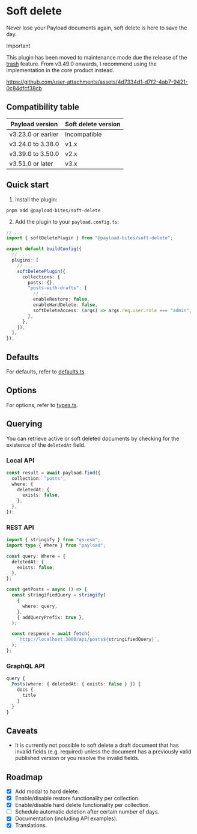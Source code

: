 # Soft delete

Never lose your Payload documents again, soft delete is here to save the day.

> [!IMPORTANT]
> This plugin has been moved to maintenance mode due the release of the [trash](https://payloadcms.com/docs/trash/overview) feature. From v3.49.0 onwards, I recommend using the implementation in the core product instead.

https://github.com/user-attachments/assets/4d7334d1-d7f2-4ab7-9421-0c84dfcf38cb

## Compatibility table

| Payload version    | Soft delete version |
| ------------------ | ------------------- |
| v3.23.0 or earlier | Incompatible        |
| v3.24.0 to 3.38.0  | v1.x                |
| v3.39.0 to 3.50.0  | v2.x                |
| v3.51.0 or later   | v3.x                |

## Quick start

1. Install the plugin:

```shell
pnpm add @payload-bites/soft-delete
```

2. Add the plugin to your `payload.config.ts`:

```ts
// ...
import { softDeletePlugin } from "@payload-bites/soft-delete";

export default buildConfig({
  // ...
  plugins: [
    // ...
    softDeletePlugin({
      collections: {
        posts: {},
        "posts-with-drafts": {
          // ...
          enableRestore: false,
          enableHardDelete: false,
          softDeleteAccess: (args) => args.req.user.role === "admin",
        },
      },
    }),
  ],
});
```

## Defaults

For defaults, refer to [defaults.ts](./src/defaults.ts).

## Options

For options, refer to [types.ts](./src/types.ts).

## Querying

You can retrieve active or soft deleted documents by checking for the existence of the `deletedAt` field.

### Local API

```ts
const result = await payload.find({
  collection: "posts",
  where: {
    deletedAt: {
      exists: false,
    },
  },
});
```

### REST API

```ts
import { stringify } from "qs-esm";
import type { Where } from "payload";

const query: Where = {
  deletedAt: {
    exists: false,
  },
};

const getPosts = async () => {
  const stringifiedQuery = stringify(
    {
      where: query,
    },
    { addQueryPrefix: true },
  );

  const response = await fetch(
    `http://localhost:3000/api/posts${stringifiedQuery}`,
  );
};
```

### GraphQL API

```ts
query {
  Posts(where: { deletedAt: { exists: false } }) {
    docs {
      title
    }
  }
}
```

## Caveats

- It is currently not possible to soft delete a draft document that has invalid fields (e.g. required) unless the document has a previously valid published version or you resolve the invalid fields.

## Roadmap

- [x] Add modal to hard delete.
- [x] Enable/disable restore functionality per collection.
- [x] Enable/disable hard delete functionality per collection.
- [ ] Schedule automatic deletion after certain number of days.
- [x] Documentation (including API examples).
- [x] Translations.

